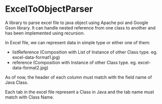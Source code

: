 # ExcelToObjectParser
A library to parse excel file to java object using Apache poi and Google Gson library. 
It can handle nested reference from one class to another and has been implemented using recursion.

In Excel file, we can represent data in simple type or either one of them:
- listReference (Composition with List of Instance of other Class type. eg. excel-data-format1.jpg)
- reference (Composition with Instance of other Class type. eg. excel-data-format2.jpg)

As of now, the header of each column must match with the field name of Java Class. 

Each tab in the excel file represent a Class in Java and the tab name must match with Class Name.
